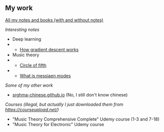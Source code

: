 ## My work

[All my notes and books (with and without notes)](https://drive.google.com/drive/folders/19N_sjpt1kCzW9cgJItEoZgfgm6YOOJtn?usp=sharing)

*Interesting notes*

- Deep learning
- - [How gradient descent works](https://drive.google.com/file/d/1FnQHjw-vt09uQuk36uQReiS5a72hr6ae/view?usp=sharing)
- Music theory
- - [Circle of fifth](https://drive.google.com/file/d/1jGN2_w7B6-J-iy_kd_k2yMyTkqhnpxfd/view?usp=sharing)
- - [What is messiaen modes](https://drive.google.com/file/d/1j8ejOJb0XeB_UPhBockxhGeHObnP4OIz/view?usp=sharing)

*Some of my other work*
- [srghma-chinese.github.io](https://srghma-chinese.github.io) (No, I still don't know chinese)

*Courses (illegal, but actually I just downloaded them from https://courseupload.net/)*
- "Music Theory Comprehensive Complete" Udemy course (1-3 and 7-18)
- "Music Theory for Electronic" Udemy course
